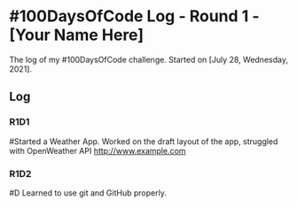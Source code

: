# #100DaysOfCode Log - Round 1 - [Your Name Here]

The log of my #100DaysOfCode challenge. Started on [July 28, Wednesday, 2021].

## Log

### R1D1 
#Started a Weather App. Worked on the draft layout of the app, struggled with OpenWeather API http://www.example.com

### R1D2

#D
Learned to use git and GitHub properly.
